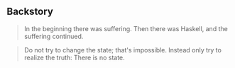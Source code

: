 ## Backstory
>In the beginning there was suffering. Then there was Haskell, and the suffering continued.

>Do not try to change the state; that's impossible. Instead only try to realize the truth: There is no state.
